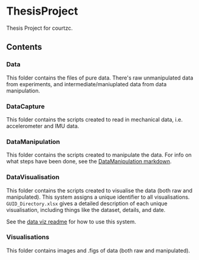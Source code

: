 ﻿# ThesisProject

Thesis Project for courtzc.

## Contents

### Data
This folder contains the files of pure data. There's raw unmanipulated data from experiments, and intermediate/maniuplated data from data manipulation.

### DataCapture
This folder contains the scripts created to read in mechanical data, i.e. accelerometer and IMU data.

### DataManipulation
This folder contains the scripts created to manipulate the data. For info on what steps have been done, see the [DataManipulation markdown](/DataManipulation/DataManipulation_README.md).

### DataVisualisation
This folder contains the scripts created to visualise the data (both raw and manipulated).  This system assigns a unique identifier to all visualisations. `GUID_Directory.xlsx` gives a detailed description of each unique visualisation, including things like the dataset, details, and date.

See the [data viz readme](/DataVisualisation/DataVisualisation_README.md) for how to use this system.

### Visualisations
This folder contains images and .figs of data (both raw and manipulated).





